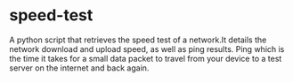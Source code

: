 # speed-test
A python script that retrieves the speed test of a network.It details the network download and upload speed, as well as ping results.
Ping which is the time it takes for a small data packet to travel from your device to a test server on the internet and back again.
